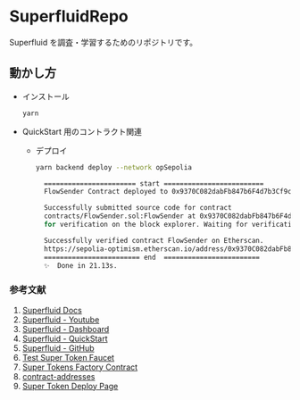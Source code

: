 # SuperfluidRepo

Superfluid を調査・学習するためのリポジトリです。

## 動かし方

- インストール

  ```bash
  yarn
  ```

- QuickStart 用のコントラクト関連

  - デプロイ

    ```bash
    yarn backend deploy --network opSepolia
    ```

    ```bash
      ======================= start =========================
      FlowSender Contract deployed to 0x9370C082dabFb847b6F4d7b3Cf9c001aDCC85d8d

      Successfully submitted source code for contract
      contracts/FlowSender.sol:FlowSender at 0x9370C082dabFb847b6F4d7b3Cf9c001aDCC85d8d
      for verification on the block explorer. Waiting for verification result...

      Successfully verified contract FlowSender on Etherscan.
      https://sepolia-optimism.etherscan.io/address/0x9370C082dabFb847b6F4d7b3Cf9c001aDCC85d8d#code
      ======================== end  ========================
      ✨  Done in 21.13s.
    ```

### 参考文献

1. [Superfluid Docs](https://www.superfluid.finance/)
2. [Superfluid - Youtube](https://www.youtube.com/SuperfluidHQ)
3. [Superfluid - Dashboard](https://app.superfluid.finance/?utm_source=coinbase&utm_medium=web)
4. [Superfluid - QuickStart](https://docs.superfluid.finance/superfluid/developers/quickstart)
5. [Superfluid - GitHub](https://github.com/superfluid-finance)
6. [Test Super Token Faucet](https://docs.superfluid.finance/superfluid/developers/super-tokens/super-token-faucet)
7. [Super Tokens Factory Contract](https://docs.superfluid.finance/docs/protocol/super-tokens/guides/deploy-super-token/deploy-wrapped-super-token)
8. [contract-addresses](https://docs.superfluid.finance/docs/protocol/contract-addresses)
9. [Super Token Deploy Page](https://v2.docs.superfluid.finance/docs/protocol/super-tokens/guides/deploy-super-token/deploy-pure-super-token)

